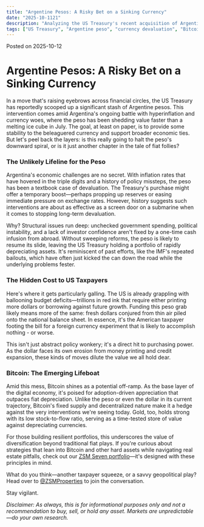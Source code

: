 ```yaml
---
title: "Argentine Pesos: A Risky Bet on a Sinking Currency"
date: "2025-10-1121"
description: "Analyzing the US Treasury's recent acquisition of Argentine pesos, its unlikely impact on peso devaluation, and why this move burdens taxpayers amid budget deficits. Explore Bitcoin as a hedge against currency risks and inflation."
tags: ["US Treasury", "Argentine peso", "currency devaluation", "Bitcoin", "inflation", "economy"]
---
```


Posted on 2025-10-12 

# Argentine Pesos: A Risky Bet on a Sinking Currency

In a move that's raising eyebrows across financial circles, the US Treasury has reportedly scooped up a significant stash of Argentine pesos. This intervention comes amid Argentina's ongoing battle with hyperinflation and currency woes, where the peso has been shedding value faster than a melting ice cube in July. The goal, at least on paper, is to provide some stability to the beleaguered currency and support broader economic ties. But let's peel back the layers: is this really going to halt the peso's downward spiral, or is it just another chapter in the tale of fiat follies?

### The Unlikely Lifeline for the Peso
Argentina's economic challenges are no secret. With inflation rates that have hovered in the triple digits and a history of policy missteps, the peso has been a textbook case of devaluation. The Treasury's purchase might offer a temporary boost—perhaps propping up reserves or easing immediate pressure on exchange rates. However, history suggests such interventions are about as effective as a screen door on a submarine when it comes to stopping long-term devaluation.

Why? Structural issues run deep: unchecked government spending, political instability, and a lack of investor confidence aren't fixed by a one-time cash infusion from abroad. Without sweeping reforms, the peso is likely to resume its slide, leaving the US Treasury holding a portfolio of rapidly depreciating assets. It's reminiscent of past efforts, like the IMF's repeated bailouts, which have often just kicked the can down the road while the underlying problems fester.

### The Hidden Cost to US Taxpayers
Here's where it gets particularly galling. The US is already grappling with ballooning budget deficits—trillions in red ink that require either printing more dollars or borrowing against future growth. Funding this peso grab likely means more of the same: fresh dollars conjured from thin air piled onto the national balance sheet. In essence, it's the American taxpayer footing the bill for a foreign currency experiment that is likely to 
accomplish nothing - or worse.

This isn't just abstract policy wonkery; it's a direct hit to purchasing power. As the dollar faces its own erosion from money printing and credit expansion, these kinds of moves dilute the value we all hold dear. 

### Bitcoin: The Emerging Lifeboat
Amid this mess, Bitcoin shines as a potential off-ramp. As the base layer of the digital economy, it's poised for adoption-driven appreciation that outpaces fiat depreciation. Unlike the peso or even the dollar in its current trajectory, Bitcoin's fixed supply and decentralized nature make it a hedge against the very interventions we're seeing today. Gold, too, holds strong with its low stock-to-flow ratio, serving as a time-tested store of value against depreciating currencies.

For those building resilient portfolios, this underscores the value of diversification beyond traditional fiat plays. If you're curious about strategies that lean into Bitcoin and other hard assets while navigating real estate pitfalls, check out our [ZSM Seven portfolio](./zsm_seven_intro.html)—it's designed with these principles in mind.

What do you think—another taxpayer squeeze, or a savvy geopolitical play? Head over to [@ZSMProperties](https://x.com/zsmproperties) to join the conversation. 

Stay vigilant.

*Disclaimer: As always, this is for informational purposes only and not a recommendation to buy, sell, or hold any asset. Markets are unpredictable—do your own research.*